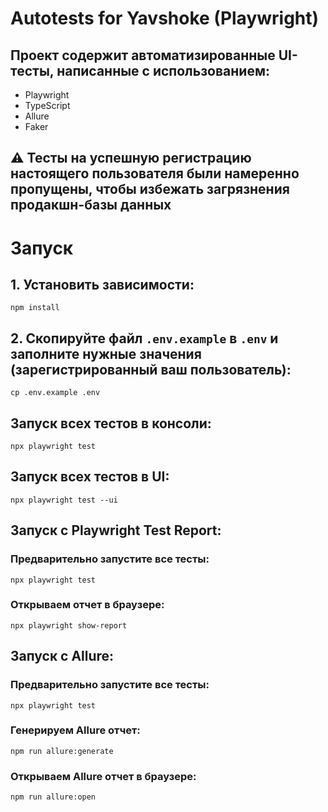 # Autotests for Yavshoke (Playwright)

## Проект содержит автоматизированные UI-тесты, написанные с использованием:
- Playwright 
- TypeScript
- Allure
- Faker

## ⚠️ Тесты на успешную регистрацию настоящего пользователя были намеренно пропущены, чтобы избежать загрязнения продакшн-базы данных

# Запуск

## 1. Установить зависимости:
```
npm install
```
## 2. Скопируйте файл `.env.example` в `.env` и заполните нужные значения (зарегистрированный ваш пользователь):
```
cp .env.example .env
```

## Запуск всех тестов в консоли:
```
npx playwright test
```
## Запуск всех тестов в UI:
```
npx playwright test --ui
```
## Запуск с Playwright Test Report:
### Предварительно запустите все тесты:
```
npx playwright test
```
### Открываем отчет в браузере:
```
npx playwright show-report
```
## Запуск с Allure:
### Предварительно запустите все тесты:
```
npx playwright test
```
### Генерируем Allure отчет:
```
npm run allure:generate
```
### Открываем Allure отчет в браузере:
```
npm run allure:open
```